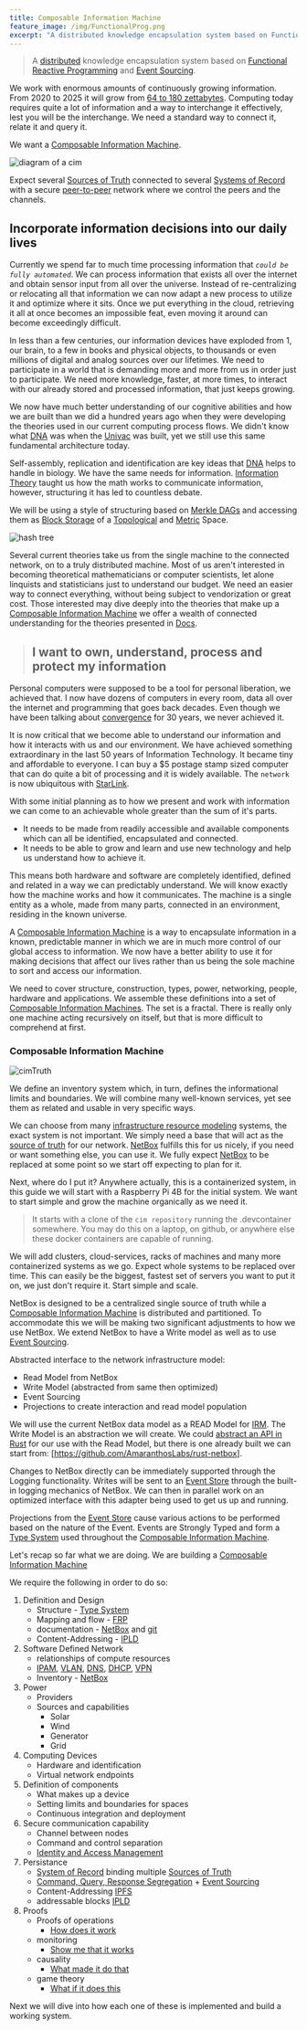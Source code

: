 ```yaml
---
title: Composable Information Machine
feature_image: /img/FunctionalProg.png
excerpt: "A distributed knowledge encapsulation system based on Functional Reactive Programming and Event Sourcing"
---
```

> A [distributed](https://www.splunk.com/en_us/data-insider/what-are-distributed-systems.html) knowledge encapsulation system based on [Functional Reactive Programming](https://codedocs.org/what-is/functional-reactive-programming) and [Event Sourcing](https://www.eventstore.com/blog/what-is-event-sourcing).

We work with enormous amounts of continuously growing information. From 2020 to 2025 it will grow from [64 to 180 zettabytes](https://www.statista.com/statistics/871513/worldwide-data-created/). Computing today requires quite a lot of information and a way to interchange it effectively, lest you will be the interchange. We need a standard way to connect it, relate it and query it.

We want a [Composable Information Machine](/doc/cim). 

![diagram of a cim](/img/cim.svg)

Expect several [Sources of Truth](/doc/sot) connected to several [Systems of Record](/doc/sor) with a secure [peer-to-peer](https://www.merriam-webster.com/dictionary/peer-to-peer) network where we control the peers and the channels.

## Incorporate information decisions into our daily lives

Currently we spend far to much time processing information that *`could be fully automated`*. We can process information that exists all over the internet and obtain sensor input from all over the universe. Instead of re-centralizing or relocating all that information we can now adapt a new process to utilize it and optimize where it sits. Once we put everything in the cloud, retrieving it all at once becomes an impossible feat, even moving it around can become exceedingly difficult.

In less than a few centuries, our information devices have exploded from 1, our brain, to a few in books and physical objects, to thousands or even millions of digital and analog sources over our lifetimes. We need to participate in a world that is demanding more and more from us in order just to participate. We need more knowledge, faster, at more times, to interact with our already stored and processed information, that just keeps growing.

We now have much better understanding of our cognitive abilities and how we are built than we did a hundred years ago when they were developing the theories used in our current computing process flows. We didn't know what [DNA](https://medlineplus.gov/genetics/understanding/basics/dna/) was when the [Univac](https://ethw.org/UNIVAC) was built, yet we still use this same fundamental architecture today.

Self-assembly, replication and identification are key ideas that [DNA](/doc/dna) helps to handle in biology. We have the same needs for information. [Information Theory](/doc/information-theory) taught us how the math works to communicate information, however, structuring it has led to countless debate.

We will be using a style of structuring based on [Merkle DAGs](https://proto.school/merkle-dags) and accessing them as [Block Storage](https://docs.ipfs.tech/how-to/work-with-blocks/) of a [Topological](https://ncatlab.org/nlab/show/topological+space) and [Metric](https://ncatlab.org/nlab/show/metric+space) Space. 

![hash tree](/img/hashTree.svg)

Several current theories take us from the single machine to the connected network, on to a truly distributed machine.  Most of us aren't interested in becoming theoretical mathematicians or computer scientists, let alone linquists and statisticians just to understand our budget. We need an easier way to connect everything, without being subject to vendorization or great cost. Those interested may dive deeply into the theories that make up a [Composable Information Machine](/doc/cim) we offer a wealth of connected understanding for the theories presented in [Docs](/doc).

> ## I want to own, understand, process and protect my information

Personal computers were supposed to be a tool for personal liberation, we achieved that. I now have dozens of computers in every room, data all over the internet and programming that goes back decades. Even though we have been talking about [convergence](/doc/convergence) for 30 years, we never achieved it.

It is now critical that we become able to understand our information and how it interacts with us and our environment.  We have achieved something extraordinary in the last 50 years of Information Technology. It became tiny and affordable to everyone. I can buy a $5 postage stamp sized computer that can do quite a bit of processing and it is widely available. The `network` is now ubiquitous with [StarLink](https://starlink.com).

With some initial planning as to how we present and work with information we can come to an achievable whole greater than the sum of it's parts. 
   * It needs to be made from readily accessible and available components which can all be identified, encapsulated and connected. 
   * It needs to be able to grow and learn and use new technology and help us understand how to achieve it.

This means both hardware and software are completely identified, defined and related in a way we can predictably understand. We will know exactly how the machine works and how it communicates. The machine is a single entity as a whole, made from many parts, connected in an environment, residing in the known universe.

A [Composable Information Machine](/doc/cim) is a way to encapsulate information in a known, predictable manner in which we are in much more control of our global access to information. We now have a better ability to use it for making decisions that affect our lives rather than us being the sole machine to sort and access our information.

We need to cover structure, construction, types, power, networking, people, hardware and applications.  We assemble these definitions into a set of [Composable Information Machines](/doc/cim). The set is a fractal. There is really only one machine acting recursively on itself, but that is more difficult to comprehend at first.

### Composable Information Machine

![cimTruth](/img/cimState.png)

We define an inventory system which, in turn, defines the informational limits and boundaries. We will combine many well-known services, yet see them as related and usable in very specific ways.

We can choose from many [infrastructure resource modeling](/doc/irm) systems, the exact system is not important. We simply need a base that will act as the [source of truth](https://en.wikipedia.org/wiki/Single_source_of_truth) for our network. [NetBox](https://docs.netbox.dev/en/stable/) fulfills this for us nicely, if you need or want something else, you can use it. We fully expect [NetBox](https://docs.netbox.dev/en/stable/) to be replaced at some point so we start off expecting to plan for it.  

Next, where do I put it? Anywhere actually, this is a containerized system, in this guide we will start with a Raspberry Pi 4B for the initial system. We want to start simple and grow the machine organically as we need it. 

> It starts with a clone of the `cim repository` running the .devcontainer somewhere. You may do this on a laptop, on github, or anywhere else these docker containers are capable of running.

We will add clusters, cloud-services, racks of machines and many more containerized systems as we go. Expect whole systems to be replaced over time. This can easily be the biggest, fastest set of servers you want to put it on, we just don't require it. Start simple and scale.

NetBox is designed to be a centralized single source of truth while a [Composable Information Machine](/doc/cim) is distributed and partitioned. To accommodate this we will be making two significant adjustments to how we use NetBox. We extend NetBox to have a Write model as well as to use [Event Sourcing](/doc/event-sourcing).

Abstracted interface to the network infrastructure model: 

   * Read Model from NetBox
   * Write Model (abstracted from same then optimized)
   * Event Sourcing
   * Projections to create interaction and read model population

We will use the current NetBox data model as a READ Model for [IRM](/doc/irm). The Write Model is an abstraction we will create. We could [abstract an API in Rust](https://openapi-generator.tech/docs/generators/rust/) for our use with the Read Model, but there is one already built we can start from: [https://github.com/AmaranthosLabs/rust-netbox]. 

Changes to NetBox directly can be immediately supported through the Logging functionality. Writes will be sent to an [Event Store](/doc/event-store) through the built-in logging mechanics of NetBox. We can then in parallel work on an optimized interface with this adapter being used to get us up and running.

Projections from the [Event Store](/doc/event-store) cause various actions to be performed based on the nature of the Event. Events are Strongly Typed and form a [Type System](/doc/type-system.md) used throughout the [Composable Information Machine](/doc/cim).

Let's recap so far what we are doing.
We are building a [Composable Information Machine](/doc/cim)

We require the following in order to do so:

   1. Definition and Design
      * Structure - [Type System](http://lucacardelli.name/Papers/TypeSystems.pdf)
      * Mapping and flow - [FRP](http://neilsculthorpe.com/publications/safe-efficient-FRP.pdf)
      * documentation - [NetBox](https://docs.netbox.dev/en/stable/) and [git](https://git-scm.com)
      * Content-Addressing - [IPLD](https://ipld.io)
   2. Software Defined Network
      * relationships of compute resources
      * [IPAM](https://www.infoblox.com/glossary/ipam-ip-address-management/), [VLAN](https://www.guru99.com/vlan-definition-types-advantages.html), [DNS](https://www.cloudflare.com/learning/dns/what-is-dns/), [DHCP](https://www.lifewire.com/what-is-dhcp-2625848), [VPN](https://www.cisco.com/c/en/us/products/security/vpn-endpoint-security-clients/what-is-vpn.html)
      * Inventory - [NetBox](https://docs.netbox.dev/en/stable/)
   3. Power
      * Providers
      * Sources and capabilities
         * Solar
         * Wind
         * Generator
         * Grid
   4. Computing Devices
      * Hardware and identification
      * Virtual network endpoints  
   5. Definition of components
      * What makes up a device
      * Setting limits and boundaries for spaces
      * Continuous integration and deployment
   6. Secure communication capability
      * Channel between nodes
      * Command and control separation
      * [Identity and Access Management](https://webofidentity.com/blog/self-sovereign-digital-identity/)
   7. Persistance
      * [System of Record](/doc/sor) binding multiple [Sources of Truth](/doc/sot)
      * [Command, Query, Response Segregation](https://www.geeksforgeeks.org/what-is-cqrs/) + [Event Sourcing](/doc/event-sourcing.md)  
      * Content-Addressing [IPFS](https://ipfs.io)  
      * addressable blocks [IPLD](https://ipld.io)
   8. Proofs
      * Proofs of operations
        * [How does it work](https://typedefs.com/)
      * monitoring
        * [Show me that it works](https://checkmk.com/)
      * causality
        * [What made it do that](https://www.amazon.com/Book-Why-Science-Cause-Effect/dp/046509760X)
      * game theory
        * [What if it does this](https://arxiv.org/abs/1711.07059v2)

Next we will dive into how each one of these is implemented and build a working system.
